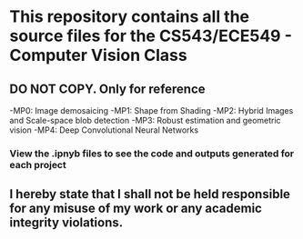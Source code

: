 # This repository contains all the source files for the CS543/ECE549 - Computer Vision Class

## DO NOT COPY. Only for reference

-MP0: Image demosaicing
-MP1: Shape from Shading
-MP2: Hybrid Images and Scale-space blob detection
-MP3: Robust estimation and geometric vision
-MP4: Deep Convolutional Neural Networks

### View the .ipnyb files to see the code and outputs generated for each project
## I hereby state that I shall not be held responsible for any misuse of my work or any academic integrity violations.
